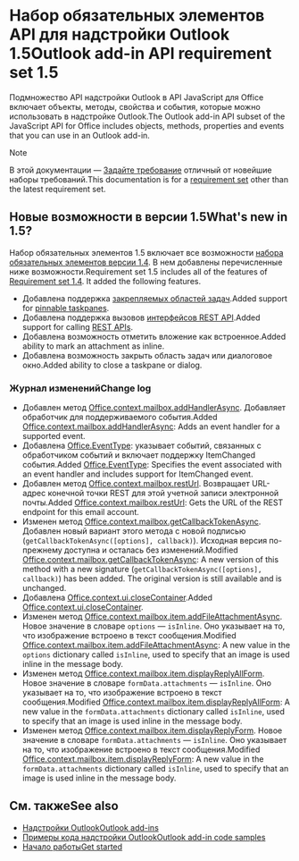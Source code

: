 # <a name="outlook-add-in-api-requirement-set-15"></a><span data-ttu-id="fb4ec-101">Набор обязательных элементов API для надстройки Outlook 1.5</span><span class="sxs-lookup"><span data-stu-id="fb4ec-101">Outlook add-in API requirement set 1.5</span></span>

<span data-ttu-id="fb4ec-102">Подмножество API надстройки Outlook в API JavaScript для Office включает объекты, методы, свойства и события, которые можно использовать в надстройке Outlook.</span><span class="sxs-lookup"><span data-stu-id="fb4ec-102">The Outlook add-in API subset of the JavaScript API for Office includes objects, methods, properties and events that you can use in an Outlook add-in.</span></span>

> [!NOTE]
> <span data-ttu-id="fb4ec-103">В этой документации — [Задайте требование](/javascript/office/requirement-sets/outlook-api-requirement-sets) отличный от новейшие наборы требований.</span><span class="sxs-lookup"><span data-stu-id="fb4ec-103">This documentation is for a [requirement set](/javascript/office/requirement-sets/outlook-api-requirement-sets) other than the latest requirement set.</span></span>

## <a name="whats-new-in-15"></a><span data-ttu-id="fb4ec-104">Новые возможности в версии 1.5</span><span class="sxs-lookup"><span data-stu-id="fb4ec-104">What's new in 1.5?</span></span>

<span data-ttu-id="fb4ec-p101">Набор обязательных элементов 1.5 включает все возможности [набора обязательных элементов версии 1.4](../requirement-set-1.4/outlook-requirement-set-1.4.md). В нем добавлены перечисленные ниже возможности.</span><span class="sxs-lookup"><span data-stu-id="fb4ec-p101">Requirement set 1.5 includes all of the features of [Requirement set 1.4](../requirement-set-1.4/outlook-requirement-set-1.4.md). It added the following features.</span></span>

- <span data-ttu-id="fb4ec-107">Добавлена поддержка [закрепляемых областей задач](https://docs.microsoft.com/outlook/add-ins/pinnable-taskpane).</span><span class="sxs-lookup"><span data-stu-id="fb4ec-107">Added support for [pinnable taskpanes](https://docs.microsoft.com/outlook/add-ins/pinnable-taskpane).</span></span>
- <span data-ttu-id="fb4ec-108">Добавлена поддержка вызовов [интерфейсов REST API](https://docs.microsoft.com/outlook/add-ins/use-rest-api).</span><span class="sxs-lookup"><span data-stu-id="fb4ec-108">Added support for calling [REST APIs](https://docs.microsoft.com/outlook/add-ins/use-rest-api).</span></span>
- <span data-ttu-id="fb4ec-109">Добавлена возможность отметить вложение как встроенное.</span><span class="sxs-lookup"><span data-stu-id="fb4ec-109">Added ability to mark an attachment as inline.</span></span>
- <span data-ttu-id="fb4ec-110">Добавлена возможность закрыть область задач или диалоговое окно.</span><span class="sxs-lookup"><span data-stu-id="fb4ec-110">Added ability to close a taskpane or dialog.</span></span>

### <a name="change-log"></a><span data-ttu-id="fb4ec-111">Журнал изменений</span><span class="sxs-lookup"><span data-stu-id="fb4ec-111">Change log</span></span>

- <span data-ttu-id="fb4ec-112">Добавлен метод [Office.context.mailbox.addHandlerAsync](office.context.mailbox.md#addhandlerasynceventtype-handler-options-callback). Добавляет обработчик для поддерживаемого события.</span><span class="sxs-lookup"><span data-stu-id="fb4ec-112">Added [Office.context.mailbox.addHandlerAsync](office.context.mailbox.md#addhandlerasynceventtype-handler-options-callback): Adds an event handler for a supported event.</span></span>
- <span data-ttu-id="fb4ec-113">Добавлена [Office.EventType](office.md#eventtype-string): указывает событий, связанных с обработчиком событий и включает поддержку ItemChanged события.</span><span class="sxs-lookup"><span data-stu-id="fb4ec-113">Added [Office.EventType](office.md#eventtype-string): Specifies the event associated with an event handler and includes support for ItemChanged event.</span></span>
- <span data-ttu-id="fb4ec-114">Добавлен метод [Office.context.mailbox.restUrl](office.context.mailbox.md#resturl-string). Возвращает URL-адрес конечной точки REST для этой учетной записи электронной почты.</span><span class="sxs-lookup"><span data-stu-id="fb4ec-114">Added [Office.context.mailbox.restUrl](office.context.mailbox.md#resturl-string): Gets the URL of the REST endpoint for this email account.</span></span>
- <span data-ttu-id="fb4ec-p102">Изменен метод [Office.context.mailbox.getCallbackTokenAsync](office.context.mailbox.md#getcallbacktokenasyncoptions-callback). Добавлен новый вариант этого метода с новой подписью (`getCallbackTokenAsync([options], callback)`). Исходная версия по-прежнему доступна и осталась без изменений.</span><span class="sxs-lookup"><span data-stu-id="fb4ec-p102">Modified [Office.context.mailbox.getCallbackTokenAsync](office.context.mailbox.md#getcallbacktokenasyncoptions-callback): A new version of this method with a new signature (`getCallbackTokenAsync([options], callback)`) has been added. The original version is still available and is unchanged.</span></span>
- <span data-ttu-id="fb4ec-117">Добавлена [Office.context.ui.closeContainer](/javascript/api/office/office.ui#closecontainer--).</span><span class="sxs-lookup"><span data-stu-id="fb4ec-117">Added [Office.context.ui.closeContainer](/javascript/api/office/office.ui#closecontainer--).</span></span>
- <span data-ttu-id="fb4ec-118">Изменен метод [Office.context.mailbox.item.addFileAttachmentAsync](office.context.mailbox.item.md#addfileattachmentasyncuri-attachmentname-options-callback). Новое значение в словаре `options` — `isInline`. Оно указывает на то, что изображение встроено в текст сообщения.</span><span class="sxs-lookup"><span data-stu-id="fb4ec-118">Modified [Office.context.mailbox.item.addFileAttachmentAsync](office.context.mailbox.item.md#addfileattachmentasyncuri-attachmentname-options-callback): A new value in the `options` dictionary called `isInline`, used to specify that an image is used inline in the message body.</span></span>
- <span data-ttu-id="fb4ec-119">Изменен метод [Office.context.mailbox.item.displayReplyAllForm](office.context.mailbox.item.md#displayreplyallformformdata). Новое значение в словаре `formData.attachments` — `isInline`. Оно указывает на то, что изображение встроено в текст сообщения.</span><span class="sxs-lookup"><span data-stu-id="fb4ec-119">Modified [Office.context.mailbox.item.displayReplyAllForm](office.context.mailbox.item.md#displayreplyallformformdata): A new value in the `formData.attachments` dictionary called `isInline`, used to specify that an image is used inline in the message body.</span></span>
- <span data-ttu-id="fb4ec-120">Изменен метод [Office.context.mailbox.item.displayReplyForm](office.context.mailbox.item.md#displayreplyformformdata). Новое значение в словаре `formData.attachments` — `isInline`. Оно указывает на то, что изображение встроено в текст сообщения.</span><span class="sxs-lookup"><span data-stu-id="fb4ec-120">Modified [Office.context.mailbox.item.displayReplyForm](office.context.mailbox.item.md#displayreplyformformdata): A new value in the `formData.attachments` dictionary called `isInline`, used to specify that an image is used inline in the message body.</span></span>

## <a name="see-also"></a><span data-ttu-id="fb4ec-121">См. также</span><span class="sxs-lookup"><span data-stu-id="fb4ec-121">See also</span></span>

- [<span data-ttu-id="fb4ec-122">Надстройки Outlook</span><span class="sxs-lookup"><span data-stu-id="fb4ec-122">Outlook add-ins</span></span>](https://docs.microsoft.com/outlook/add-ins/)
- [<span data-ttu-id="fb4ec-123">Примеры кода надстройки Outlook</span><span class="sxs-lookup"><span data-stu-id="fb4ec-123">Outlook add-in code samples</span></span>](https://developer.microsoft.com/outlook/gallery/?filterBy=Outlook,Samples,Add-ins)
- [<span data-ttu-id="fb4ec-124">Начало работы</span><span class="sxs-lookup"><span data-stu-id="fb4ec-124">Get started</span></span>](https://docs.microsoft.com/outlook/add-ins/quick-start)